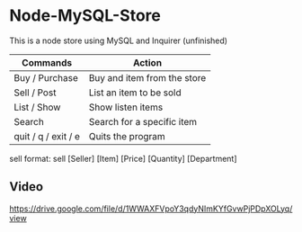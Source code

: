 # Node-MySQL-Store
This is a node store using MySQL and Inquirer (unfinished)

Commands | Action
--|--
Buy / Purchase | Buy and item from the store
Sell / Post | List an item to be sold
List / Show | Show listen items
Search | Search for a specific item
quit / q / exit / e | Quits the program

sell format: sell [Seller] [Item] [Price] [Quantity] [Department]

## Video

https://drive.google.com/file/d/1WWAXFVpoY3qdyNImKYfGvwPjPDpXOLyq/view